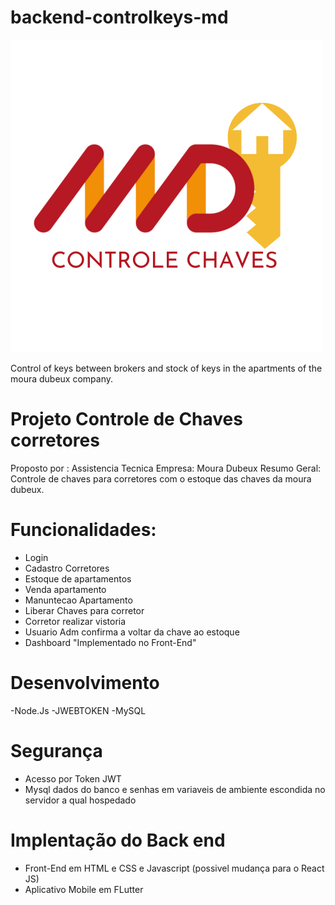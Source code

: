 # backend-controlkeys-md
![alt text](https://github.com/willyamsann/backend-controlkeys-md/blob/master/logo%20(1).png)


Control of keys between brokers and stock of keys in the apartments of the moura dubeux company.

# Projeto Controle de Chaves corretores
Proposto por : Assistencia Tecnica 
Empresa: Moura Dubeux
Resumo Geral: Controle de chaves para corretores com o estoque das chaves da moura dubeux.

# Funcionalidades: 
- Login
- Cadastro Corretores
- Estoque de apartamentos
- Venda apartamento
- Manuntecao Apartamento
- Liberar Chaves para corretor
- Corretor realizar vistoria
- Usuario Adm confirma a voltar da chave ao estoque
- Dashboard "Implementado no Front-End"

# Desenvolvimento

-Node.Js
-JWEBTOKEN
-MySQL

# Segurança
- Acesso por Token JWT
- Mysql dados do banco e senhas em variaveis de ambiente escondida no servidor a qual hospedado

# Implentação do Back end
- Front-End em HTML e CSS e Javascript (possivel mudança para o React JS)
- Aplicativo Mobile em FLutter
